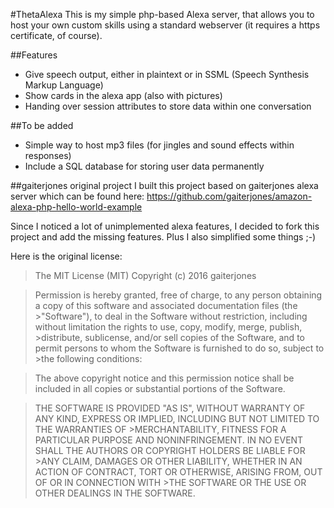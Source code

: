 #ThetaAlexa
This is my simple php-based Alexa server, that allows you to host your own custom skills using a standard webserver (it requires a https certificate, of course).

##Features
- Give speech output, either in plaintext or in SSML (Speech Synthesis Markup Language)
- Show cards in the alexa app (also with pictures)
- Handing over session attributes to store data within one conversation

##To be added
- Simple way to host mp3 files (for jingles and sound effects within responses)
- Include a SQL database for storing user data permanently

##gaiterjones original project
I built this project based on gaiterjones alexa server which can be found here: https://github.com/gaiterjones/amazon-alexa-php-hello-world-example

Since I noticed a lot of unimplemented alexa features, I decided to fork this project and add the missing features. Plus I also simplified some things ;-)

Here is the original license:

>The MIT License (MIT) Copyright (c) 2016 gaiterjones

>Permission is hereby granted, free of charge, to any person obtaining a copy of this software and associated documentation files (the >"Software"), to deal in the Software without restriction, including without limitation the rights to use, copy, modify, merge, publish, >distribute, sublicense, and/or sell copies of the Software, and to permit persons to whom the Software is furnished to do so, subject to >the following conditions:

>The above copyright notice and this permission notice shall be included in all copies or substantial portions of the Software.

>THE SOFTWARE IS PROVIDED "AS IS", WITHOUT WARRANTY OF ANY KIND, EXPRESS OR IMPLIED, INCLUDING BUT NOT LIMITED TO THE WARRANTIES OF >MERCHANTABILITY, FITNESS FOR A PARTICULAR PURPOSE AND NONINFRINGEMENT. IN NO EVENT SHALL THE AUTHORS OR COPYRIGHT HOLDERS BE LIABLE FOR >ANY CLAIM, DAMAGES OR OTHER LIABILITY, WHETHER IN AN ACTION OF CONTRACT, TORT OR OTHERWISE, ARISING FROM, OUT OF OR IN CONNECTION WITH >THE SOFTWARE OR THE USE OR OTHER DEALINGS IN THE SOFTWARE.
